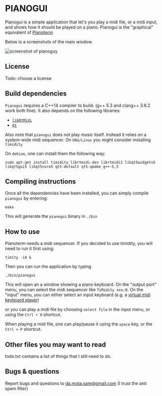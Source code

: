 PIANOGUI
========

Pianogui is a simple application that let's you play a midi file, or a midi
input, and shows how it should be played on a piano.
Pianogui is the "graphical" equivalent of [Pianoterm][pianoterm site]

[pianoterm site]: https://github.com/s-d-m/pianoterm

Below is a screenshots of the main window.


![screenshot of pianoguy](./misc/mainwindow.png?raw=true)


License
------

Todo: choose a license

Build dependencies
----------------

`Pianogui` requires a C++14 compiler to build. (g++ 5.3 and clang++ 3.6.2 work both fine).
It also depends on the following libraries:

- [`libRtMidi`][rtmidi]
- [`Qt`][qt5]

[rtmidi]: http://www.music.mcgill.ca/~gary/rtmidi/
[qt5]: http://www.qt.io/

Also note that `pianogui` does not play music itself. Instead it
relies on a system-wide midi sequencer.  On `GNU/Linux` you might
consider installing `timidity`

On `debian`, one can install them the following way:

	sudo apt-get install timidity librtmidi-dev librtmidi2 libqt5widgets5 libqt5gui5 libqt5core5 qt5-default qt5-qmake g++-5,3


Compiling instructions
-------------------

Once all the dependencies have been installed, you can simply compile `pianogui` by entering:

	make

This will generate the `pianogui` binary in `./bin`

How to use
----------

Pianoterm needs a midi sequencer. If you decided to use timidity, you will need to run it first using:

	timity -iA &

Then you can run the application by typing

	./bin/pianogui

This will open an a window showing a piano keyboard.
On the "output port" menu, you can select the midi sequencer like `TiMidity xxx:0`.
On the "input" menu, you can either select an input keyboard (e.g. a [virtual midi keyboard player][vmpk])

[vmpk]: http://sourceforge.net/projects/vmpk/

or you can play a midi file by choosing `select file` in the input menu, or using the `Ctrl + O` shortcut.

When playing a midi file, one can play/pause it using the `space` key, or the `Ctrl + P` shortcut.


Other files you may want to read
--------------------------------

todo.txt contains a list of things that I still need to do.

Bugs & questions
--------------

Report bugs and questions to da.mota.sam@gmail.com (I trust the anti spam filter)
